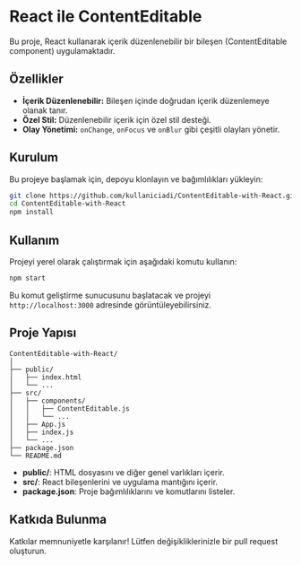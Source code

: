 # React ile ContentEditable

Bu proje, React kullanarak içerik düzenlenebilir bir bileşen (ContentEditable component) uygulamaktadır.

## Özellikler

- **İçerik Düzenlenebilir:** Bileşen içinde doğrudan içerik düzenlemeye olanak tanır.
- **Özel Stil:** Düzenlenebilir içerik için özel stil desteği.
- **Olay Yönetimi:** `onChange`, `onFocus` ve `onBlur` gibi çeşitli olayları yönetir.

## Kurulum

Bu projeye başlamak için, depoyu klonlayın ve bağımlılıkları yükleyin:

```bash
git clone https://github.com/kullaniciadi/ContentEditable-with-React.git
cd ContentEditable-with-React
npm install
```

## Kullanım

Projeyi yerel olarak çalıştırmak için aşağıdaki komutu kullanın:

```bash
npm start
```

Bu komut geliştirme sunucusunu başlatacak ve projeyi `http://localhost:3000` adresinde görüntüleyebilirsiniz.

## Proje Yapısı

```
ContentEditable-with-React/
│
├── public/
│   ├── index.html
│   └── ...
├── src/
│   ├── components/
│   │   ├── ContentEditable.js
│   │   └── ...
│   ├── App.js
│   ├── index.js
│   └── ...
├── package.json
└── README.md
```

- **public/**: HTML dosyasını ve diğer genel varlıkları içerir.
- **src/**: React bileşenlerini ve uygulama mantığını içerir.
- **package.json**: Proje bağımlılıklarını ve komutlarını listeler.

## Katkıda Bulunma

Katkılar memnuniyetle karşılanır! Lütfen değişikliklerinizle bir pull request oluşturun.
